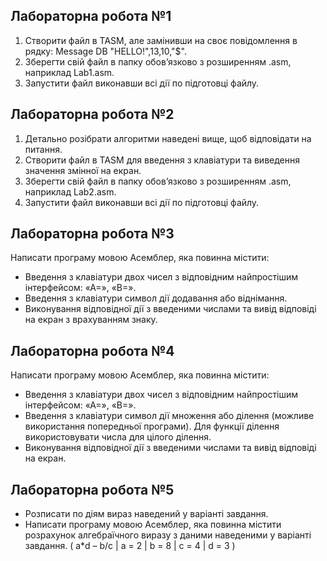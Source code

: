 ## Лабораторна робота №1
1. Створити файл в ТАSM, але замінивши на своє повідомлення в рядку: Message DB "HELLO!",13,10,"$".
2. Зберегти свій файл в папку обов’язково з розширенням .asm, наприклад Lab1.asm.
3. Запустити файл виконавши всі дії по підготовці файлу.

## Лабораторна робота №2
1. Детально розібрати алгоритми наведені вище, щоб відповідати на питання.
2. Створити файл в ТАSM для введення з клавіатури та виведення значення змінної на екран.
3. Зберегти свій файл в папку обов’язково з розширенням .asm, наприклад Lab2.asm.
4. Запустити файл виконавши всі дії по підготовці файлу.

## Лабораторна робота №3
Написати програму мовою Асемблер, яка повинна містити:
- Введення з клавіатури двох чисел з відповідним найпростішим інтерфейсом: «А=», «В=».
- Введення з клавіатури символ дії додавання або віднімання.
- Виконування відповідної дії з введеними числами та вивід відповіді на екран з врахуванням знаку.

## Лабораторна робота №4
Написати програму мовою Асемблер, яка повинна містити:
- Введення з клавіатури двох чисел з відповідним найпростішим інтерфейсом: «А=», «В=».
- Введення з клавіатури символ дії множення або ділення (можливе використання попередньої програми). Для функції ділення використовувати числа для цілого ділення.
- Виконування відповідної дії з введеними числами та вивід відповіді на екран.

## Лабораторна робота №5
- Розписати по діям вираз наведений у варіанті завдання.
- Написати програму мовою Асемблер, яка повинна містити розрахунок алгебраїчного виразу з даними наведеними у варіанті завдання. ( а*d – b/c | a = 2 | b = 8 | c = 4 | d = 3 )